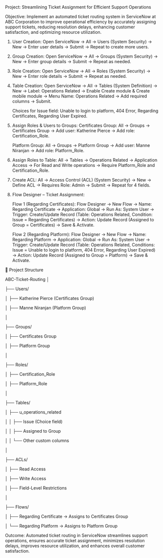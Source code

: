 
Project: Streamlining Ticket Assignment for Efficient Support Operations

Objective: Implement an automated ticket routing system in ServiceNow at ABC Corporation to improve operational efficiency by accurately assigning support tickets, reducing resolution delays, enhancing customer satisfaction, and optimizing resource utilization.

1. User Creation: Open ServiceNow → All → Users (System Security) → New → Enter user details → Submit → Repeat to create more users.

2. Group Creation: Open ServiceNow → All → Groups (System Security) → New → Enter group details → Submit → Repeat as needed.

3. Role Creation: Open ServiceNow → All → Roles (System Security) → New → Enter role details → Submit → Repeat as needed.

4. Table Creation: Open ServiceNow → All → Tables (System Definition) → New → Label: Operations Related → Enable Create module & Create mobile module → Menu Name: Operations Related → Add required columns → Submit.


      Choices for Issue field: Unable to login to platform, 404 Error, Regarding Certificates, Regarding User Expired.

6. Assign Roles & Users to Groups:
      Certificates Group: All → Groups → Certificates Group → Add user: Katherine Pierce → Add role: Certification_Role.


      Platform Group: All → Groups → Platform Group → Add user: Manne Niranjan → Add role: Platform_Role.

7. Assign Roles to Table: All → Tables → Operations Related → Application Access → For Read and Write operations → Require Platform_Role and Certification_Role.

8. Create ACL: All → Access Control (ACL) (System Security) → New → Define ACL → Requires Role: Admin → Submit → Repeat for 4 fields.

9. Flow Designer – Ticket Assignment:


      Flow 1 (Regarding Certificates): Flow Designer → New Flow → Name: Regarding Certificate → Application: Global → Run As: System User → Trigger: Create/Update Record          (Table: Operations Related, Condition: Issue = Regarding Certificates) → Action: Update Record (Assigned to Group = Certificates) → Save & Activate.


      Flow 2 (Regarding Platform): Flow Designer → New Flow → Name: Regarding Platform → Application: Global → Run As: System User → Trigger: Create/Update Record (Table:         Operations Related, Conditions: Issue = Unable to login to platform, 404 Error, Regarding User Expired) → Action: Update Record (Assigned to Group = Platform) → Save        & Activate.



📂 Project Structure 


ABC-Ticket-Routing
│


├── Users/


│   ├── Katherine Pierce (Certificates Group)


│   ├── Manne Niranjan (Platform Group)


│


├── Groups/


│   ├── Certificates Group


│   ├── Platform Group


│


├── Roles/


│   ├── Certification_Role


│   ├── Platform_Role


│


├── Tables/


│   ├── u_operations_related


│   │   ├── Issue (Choice field)


│   │   ├── Assigned to Group


│   │   └── Other custom columns


│


├── ACLs/


│   ├── Read Access


│   ├── Write Access


│   ├── Field-Level Restrictions


│


├── Flows/


│   ├── Regarding Certificate → Assigns to Certificates Group


│   └── Regarding Platform → Assigns to Platform Group






Outcome: Automated ticket routing in ServiceNow streamlines support operations, ensures accurate ticket assignment, minimizes resolution delays, improves resource utilization, and enhances overall customer satisfaction.

